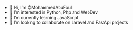 - 👋 Hi, I’m @MohammedAbuFoul
- 👀 I’m interested in Python, Php and WebDev
- 🌱 I’m currently learning JavaScript
- 💞️ I’m looking to collaborate on Laravel and FastApi projects


<!--- - 📫 How to reach me ...
MohammedAbuFoul/MohammedAbuFoul is a ✨ special ✨ repository because its `README.md` (this file) appears on your GitHub profile.
You can click the Preview link to take a look at your changes.
--->
